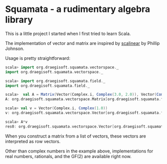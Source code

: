 # Squamata - a rudimentary algebra library

This is a little project I started when I first tried to learn Scala. 

The implementation of vector and matrix are inspired by [scalinear](http://letstalkdata.com/2015/07/introduction-scalinear-0-1-a-simple-linear-algebra-library-for-scala/) by Phillip Johnson.

Usage is pretty straightforward:
```scala
scala> import org.draegisoft.squamata.vectorspace._
import org.draegisoft.squamata.vectorspace._

scala> import org.draegisoft.squamata.field._
import org.draegisoft.squamata.field._

scala>  val A = Matrix(Vector(Complex.i, Complex(3.0, 2.0)), Vector(Complex(1.0,1.0), Complex(0.0)))
A: org.draegisoft.squamata.vectorspace.Matrix[org.draegisoft.squamata.field.Complex] = [[i, 3.0+2.0*i], [1.0+1.0*i, 0.0]]

scala> val v = Vector(Complex.i, Complex(1.0))
v: org.draegisoft.squamata.vectorspace.Vector[org.draegisoft.squamata.field.Complex] = [i, 1.0]

scala> A*v
res0: org.draegisoft.squamata.vectorspace.Vector[org.draegisoft.squamata.field.Complex] = [2.0+2.0*i, -1.0+1.0*i]
```
When you construct a matrix from a list of vectors, these vectors are interpreted as row vectors.

Other than complex numbers in the example above, implementations for real numbers, rationals, and the GF(2) 
are available right now.
